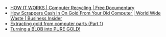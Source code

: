 - [HOW IT WORKS | Computer Recycling | Free Documentary](https://youtu.be/zU62hh3DBfg)
- [How Scrappers Cash In On Gold From Your Old Computer | World Wide Waste | Business Insider](https://youtu.be/lGlC0KZr8rY)
- [Extracting gold from computer parts (Part 1)](https://youtu.be/ASQCa7mfjVo)
- [Turning a BLOB into PURE GOLD!](https://youtu.be/eg1X6SKfTQo)
